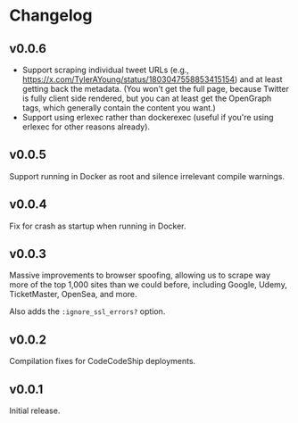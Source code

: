 # Changelog

## v0.0.6

- Support scraping individual tweet URLs (e.g., https://x.com/TylerAYoung/status/1803047558853415154)
  and at least getting back the metadata. (You won't get the full page, because 
  Twitter is fully client side rendered, but you can at least get the OpenGraph tags, which
  generally contain the content you want.)
- Support using erlexec rather than dockerexec (useful if you're using erlexec 
  for other reasons already).

## v0.0.5

Support running in Docker as root and silence irrelevant compile warnings.

## v0.0.4

Fix for crash as startup when running in Docker.

## v0.0.3

Massive improvements to browser spoofing, allowing us to scrape way more
of the top 1,000 sites than we could before, including Google, Udemy,
 TicketMaster, OpenSea, and more.

Also adds the `:ignore_ssl_errors?` option.

## v0.0.2

Compilation fixes for CodeCodeShip deployments.

## v0.0.1

Initial release.
